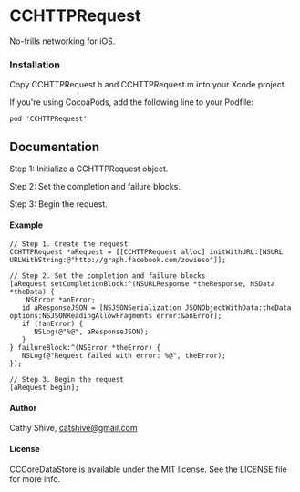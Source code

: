 # CCHTTPRequest

No-frills networking for iOS.

### Installation

Copy CCHTTPRequest.h and CCHTTPRequest.m into your Xcode project.

If you're using CocoaPods, add the following line to your Podfile:

    pod 'CCHTTPRequest'

## Documentation

Step 1: Initialize a CCHTTPRequest object.

Step 2: Set the completion and failure blocks.

Step 3: Begin the request.

#### Example
~~~
// Step 1. Create the request
CCHTTPRequest *aRequest = [[CCHTTPRequest alloc] initWithURL:[NSURL URLWithString:@"http://graph.facebook.com/zowieso"]];

// Step 2. Set the completion and failure blocks
[aRequest setCompletionBlock:^(NSURLResponse *theResponse, NSData *theData) {
	NSError *anError;
   id aResponseJSON = [NSJSONSerialization JSONObjectWithData:theData options:NSJSONReadingAllowFragments error:&anError];
   if (!anError) {
      NSLog(@"%@", aResponseJSON);
   }
} failureBlock:^(NSError *theError) {
   NSLog(@"Request failed with error: %@", theError);
}];

// Step 3. Begin the request
[aRequest begin];

~~~

#### Author

Cathy Shive, catshive@gmail.com

#### License

CCCoreDataStore is available under the MIT license. See the LICENSE file for more info.
